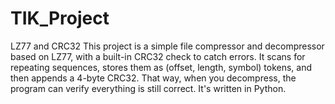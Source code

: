 # TIK_Project
LZ77 and CRC32
This project is a simple file compressor and decompressor based on LZ77, with a built-in CRC32 check to catch errors. It scans for repeating sequences, stores them as (offset, length, symbol) tokens, and then appends a 4-byte CRC32. That way, when you decompress, the program can verify everything is still correct. It's written in Python.
